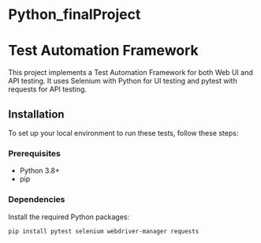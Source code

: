 # Python_finalProject
# Test Automation Framework

This project implements a Test Automation Framework for both Web UI and API testing. It uses Selenium with Python for UI testing and pytest with requests for API testing.

## Installation

To set up your local environment to run these tests, follow these steps:

### Prerequisites

- Python 3.8+
- pip

### Dependencies

Install the required Python packages:

```bash
pip install pytest selenium webdriver-manager requests
